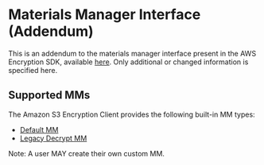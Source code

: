 [//]: # "Copyright Amazon.com Inc. or its affiliates. All Rights Reserved."
[//]: # "SPDX-License-Identifier: CC-BY-SA-4.0"

# Materials Manager Interface (Addendum)

This is an addendum to the materials manager interface present in the AWS Encryption SDK, available [here](https://github.com/awslabs/aws-encryption-sdk-specification/blob/master/framework/cmm-interface.md).
Only additional or changed information is specified here.

## Supported MMs

The Amazon S3 Encryption Client provides the following built-in MM types:

- [Default MM](default-mm.md)
- [Legacy Decrypt MM](./legacy/legacy-decrypt-mm.md)

Note: A user MAY create their own custom MM.
